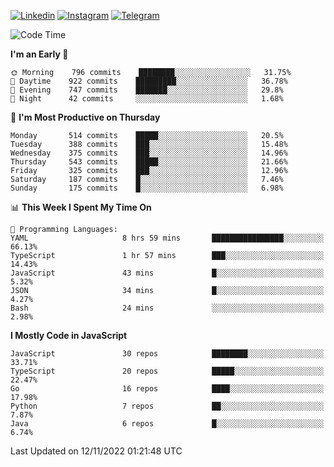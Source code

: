 [![Linkedin](https://img.shields.io/badge/-Archie-blue?style=flat-square&labelColor=gray&logo=Linkedin&logoColor=white&link=https://www.linkedin.com/in/archisdi)](https://www.linkedin.com/in/archisdi)
[![Instagram](https://img.shields.io/badge/-@archisdi-orange?style=flat-square&labelColor=gray&logo=Instagram&logoColor=white&link=https://www.instagram.com/archisdi)](https://www.instagram.com/archisdi)
[![Telegram](https://img.shields.io/badge/-aai-informational?style=flat-square&labelColor=gray&logo=telegram&logoColor=white&link=https://t.me/archisdi)](https://t.me/archisdi)

<!--START_SECTION:waka-->
![Code Time](http://img.shields.io/badge/Code%20Time-1%2C829%20hrs%202%20mins-blue)

**I'm an Early 🐤** 

```text
🌞 Morning    796 commits    ████████░░░░░░░░░░░░░░░░░   31.75% 
🌆 Daytime    922 commits    █████████░░░░░░░░░░░░░░░░   36.78% 
🌃 Evening    747 commits    ███████░░░░░░░░░░░░░░░░░░   29.8% 
🌙 Night      42 commits     ░░░░░░░░░░░░░░░░░░░░░░░░░   1.68%

```
📅 **I'm Most Productive on Thursday** 

```text
Monday       514 commits    █████░░░░░░░░░░░░░░░░░░░░   20.5% 
Tuesday      388 commits    ███░░░░░░░░░░░░░░░░░░░░░░   15.48% 
Wednesday    375 commits    ███░░░░░░░░░░░░░░░░░░░░░░   14.96% 
Thursday     543 commits    █████░░░░░░░░░░░░░░░░░░░░   21.66% 
Friday       325 commits    ███░░░░░░░░░░░░░░░░░░░░░░   12.96% 
Saturday     187 commits    █░░░░░░░░░░░░░░░░░░░░░░░░   7.46% 
Sunday       175 commits    █░░░░░░░░░░░░░░░░░░░░░░░░   6.98%

```


📊 **This Week I Spent My Time On** 

```text
💬 Programming Languages: 
YAML                     8 hrs 59 mins       ████████████████░░░░░░░░░   66.13% 
TypeScript               1 hr 57 mins        ███░░░░░░░░░░░░░░░░░░░░░░   14.43% 
JavaScript               43 mins             █░░░░░░░░░░░░░░░░░░░░░░░░   5.32% 
JSON                     34 mins             █░░░░░░░░░░░░░░░░░░░░░░░░   4.27% 
Bash                     24 mins             ░░░░░░░░░░░░░░░░░░░░░░░░░   2.98%

```

**I Mostly Code in JavaScript** 

```text
JavaScript               30 repos            ████████░░░░░░░░░░░░░░░░░   33.71% 
TypeScript               20 repos            █████░░░░░░░░░░░░░░░░░░░░   22.47% 
Go                       16 repos            ████░░░░░░░░░░░░░░░░░░░░░   17.98% 
Python                   7 repos             ██░░░░░░░░░░░░░░░░░░░░░░░   7.87% 
Java                     6 repos             █░░░░░░░░░░░░░░░░░░░░░░░░   6.74%

```



 Last Updated on 12/11/2022 01:21:48 UTC
<!--END_SECTION:waka-->